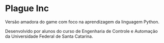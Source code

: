 # Plague Inc
Versão amadora do game com foco na aprendizagem da linguagem Python.

Desenvolvido por alunos do curso de Engenharia de Controle e Automação da Universidade Federal de Santa Catarina.
